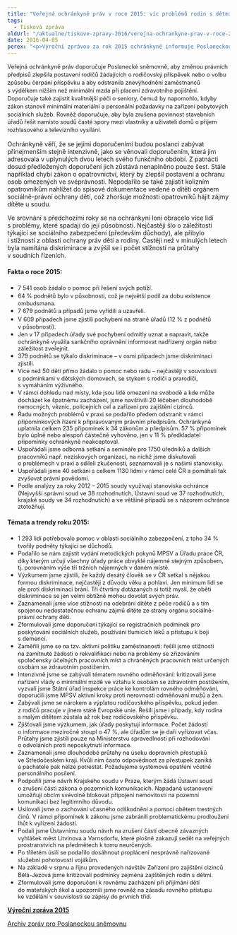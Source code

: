 ```yaml
---
title: "Veřejná ochránkyně práv v roce 2015: víc problémů rodin s dětmi a seniorů"
tags:
  - Tisková zpráva
oldUrl: "/aktualne/tiskove-zpravy-2016/verejna-ochrankyne-prav-v-roce-2015-vic-problemu-rodin-s-detmi-a-senioru"
date: 2016-04-05
perex: "<p>Výroční zprávou za rok 2015 ochránkyně informuje Poslaneckou sněmovnu o svých poznatcích a trendech, o zajímavých případech, ale také o tématech, jejichž řešení vyžaduje změny na úrovni právních předpisů. Na základě svých poznatků také zformulovala celkem šest témat, jimiž by se měla Poslanecká sněmovna zabývat.</p>"
---
```


<!-- imported from the old website -->

<p><span style="line-height: 17.92px; font-size: 12.8px;">Veřejná ochránkyně práv doporučuje Poslanecké sněmovně, aby změnou právních předpisů zlepšila postavení rodičů žádajících o rodičovský příspěvek nebo o volbu způsobu čerpání příspěvku a aby odstranila znevýhodnění zaměstnanců s výdělkem nižším než minimální mzda při placení zdravotního pojištění. Doporučuje také zajistit kvalitnější péči o seniory, čemuž by napomohlo, kdyby zákon stanovil minimální materiální a personální požadavky na zařízení pobytových sociálních služeb. Rovněž doporučuje, aby byla zrušena povinnost stavebních úřadů řešit namísto soudů časté spory mezi vlastníky a uživateli domů o příjem rozhlasového a televizního vysílání.</span></p> <p>Ochránkyně věří, že se jejími doporučeními budou poslanci zabývat přinejmenším stejně intenzivně, jako se věnovali doporučením, která jim adresovala v uplynulých dvou letech svého funkčního období. Z patnácti dosud předložených doporučení jich zůstává nenaplněno pouze šest. Stále například chybí zákon o opatrovnictví, který by zlepšil postavení a ochranu osob omezených ve svéprávnosti. Nepodařilo se také zajistit kolizním opatrovníkům nahlížet do spisové dokumentace vedené o dítěti orgánem sociálně-právní ochrany dětí, což zhoršuje možnosti opatrovníků hájit zájmy dítěte u soudu.</p> <p>Ve srovnání s předchozími roky se na ochránkyni loni obracelo více lidí s problémy, které spadají do její působnosti. Nejčastěji šlo o záležitosti týkající se sociálního zabezpečení (především důchody), ale přibylo i stížností z oblasti ochrany práv dětí a rodiny. Častěji než v minulých letech byla namítána diskriminace a zvýšil se i počet stížností na průtahy v soudních řízeních.</p> <h4>Fakta o roce 2015:</h4> <p></p><ul><li><span style="line-height: 17.92px; font-size: 12.8px;">7 541 osob žádalo o pomoc při řešení svých potíží.</span></li><li><span style="line-height: 17.92px; font-size: 12.8px;">64 % podnětů bylo v působnosti, což je největší podíl za dobu existence ombudsmana.</span></li><li><span style="line-height: 17.92px; font-size: 12.8px;">7 679 podnětů a případů jsme vyřídili a uzavřeli.</span></li><li><span style="line-height: 17.92px; font-size: 12.8px;">V 609 případech jsme zjistili pochybení na straně úřadů (12 % z podnětů v působnosti).</span></li><li><span style="line-height: 17.92px; font-size: 12.8px;">Jen v 17 případech úřady své pochybení odmítly uznat a napravit, takže ochránkyně využila sankčního oprávnění informovat nadřízený orgán nebo záležitost zveřejnit.</span></li><li><span style="line-height: 17.92px; font-size: 12.8px;">379 podnětů se týkalo diskriminace – v osmi případech jsme diskriminaci zjistili.</span></li><li><span style="line-height: 17.92px; font-size: 12.8px;">Více než 50 dětí přímo žádalo o pomoc nebo radu – nejčastěji v souvislosti s podmínkami v dětských domovech, se stykem s rodiči a prarodiči, s vymáháním výživného.</span></li><li><span style="line-height: 17.92px; font-size: 12.8px;">V rámci dohledu nad místy, kde jsou lidé omezeni na svobodě a kde může docházet ke špatnému zacházení, jsme navštívili 20 léčeben dlouhodobě nemocných, věznic, policejních cel a zařízení pro zajištění cizinců.</span></li><li><span style="line-height: 17.92px; font-size: 12.8px;">Řadu možných problémů v praxi se podařilo předem odstranit v rámci připomínkových řízení k připravovaným právním předpisům. Ochránkyně uplatnila celkem 235 připomínek k 34 zákonům a předpisům. 57 % připomínek bylo úplně nebo alespoň částečně vyhověno, jen v 11 % předkladatel připomínky ochránkyně neakceptoval.</span></li><li><span style="line-height: 17.92px; font-size: 12.8px;">Uspořádali jsme odborná setkání a semináře pro 1750 úředníků a dalších pracovníků např. neziskových organizací, na nichž jsme diskutovali o problémech v praxi a sdíleli zkušenosti, seznamovali je s našimi stanovisky.</span></li><li><span style="line-height: 17.92px; font-size: 12.8px;">Uspořádali jsme 40 setkání s celkem 1130 lidmi v rámci celé ČR a pomáhali tak zvyšovat právní povědomí.</span></li><li><span style="line-height: 17.92px; font-size: 12.8px;">Podle analýzy za roky 2012 – 2015 soudy využívají stanoviska ochránce (Nejvyšší správní soud ve 38 rozhodnutích, Ústavní soud ve 37 rozhodnutích, krajské soudy ve 34 rozhodnutích) a ve většině případů se s názorem ochránce ztotožňují.</span></li></ul>            <h4>Témata a trendy roku 2015:</h4> <p></p><ul><li><span style="line-height: 17.92px; font-size: 12.8px;">1 293 lidí potřebovalo pomoc v oblasti sociálního zabezpečení, z toho 34 % tvořily podněty týkající se důchodů.</span></li><li><span style="line-height: 17.92px; font-size: 12.8px;">Podařilo se nám zajistit vydání metodických pokynů MPSV a Úřadu práce ČR, díky kterým určují všechny úřady práce obvyklé nájemné stejným způsobem, tj. porovnáním výše tří tržních nájemných v daném místě.</span></li><li><span style="line-height: 17.92px; font-size: 12.8px;">Výzkumem jsme zjistili, že každý desátý člověk se v ČR setkal s nějakou formou diskriminace, nejčastěji z důvodu věku a pohlaví. Jen minimum lidí se ale proti diskriminaci brání. Tři čtvrtiny dotázaných si totiž myslí, že oběti diskriminace se jen velmi obtížně mohou dovolat svých práv.</span></li><li><span style="line-height: 17.92px; font-size: 12.8px;">Zaznamenali jsme více stížností na odebrání dítěte z péče rodičů a s tím spojenou nedostatečnou ochranu zájmů dítěte ze strany orgánu sociálně-právní ochrany dětí.</span></li><li><span style="line-height: 17.92px; font-size: 12.8px;">Zformulovali jsme doporučení týkající se registračních podmínek pro poskytování sociálních služeb, používání tlumicích léků a přístupu k boji s demencí.</span></li><li><span style="line-height: 17.92px; font-size: 12.8px;">Zaměřili jsme se na tzv. aktivní politiku zaměstnanosti: řešili jsme stížnosti na zamítnuté žádosti o rekvalifikaci nebo na problémy se zřizováním společensky účelných pracovních míst a chráněných pracovních míst určených osobám se zdravotním postižením.</span></li><li><span style="line-height: 17.92px; font-size: 12.8px;">Intenzivně jsme se zabývali tématem rovného odměňování: kritizovali jsme nařízení vlády o minimální mzdě ve vztahu k osobám se zdravotním postižením, vyzvali jsme Státní úřad inspekce práce ke kontrolám rovného odměňování, doporučili jsme MPSV aktivní kroky proti nerovnosti odměňování mužů a žen.</span></li><li><span style="line-height: 17.92px; font-size: 12.8px;">Zabývali jsme se nárokem a výplatou rodičovského příspěvku, pokud jeden z rodičů pracuje v jiném státě Evropské unie. Řešili jsme i případy, kdy rodina s malým dítětem zůstala až rok bez rodičovského příspěvku.</span></li><li><span style="line-height: 17.92px; font-size: 12.8px;">Zjišťovali jsme výzkumem, jak úřady poskytují informace. Počet žádostí o informace meziročně stoupl o 47 %, ale úřadům se je daří vyřizovat včas. Průtahy jsme zjistili pouze na Ministerstvu spravedlnosti při rozhodování o odvoláních proti neposkytnutí informace.</span></li><li><span style="line-height: 17.92px; font-size: 12.8px;">Zaznamenali jsme dlouhodobé průtahy na úseku dopravních přestupků ve Středočeském kraji. Kvůli nim často odpovědnost za přestupek zaniká a pachatele pak nelze potrestat. Požadujeme systémová opatření včetně personálního posílení.</span></li><li><span style="line-height: 17.92px; font-size: 12.8px;">Podpořili jsme návrh Krajského soudu v Praze, kterým žádá Ústavní soud o zrušení části zákona o pozemních komunikacích. Napadaná ustanovení umožňují obcím svévolně blokovat připojení nemovitostí na pozemní komunikaci bez legitimního důvodu.</span></li><li><span style="line-height: 17.92px; font-size: 12.8px;">Usilovali jsme o zachování včasného odškodnění a pomoci obětem trestných činů. V rámci připomínek k zákonu jsme zabránili problematickému prodloužení lhůt k vyřízení žádostí.</span></li><li><span style="line-height: 17.92px; font-size: 12.8px;">Podali jsme Ústavnímu soudu návrh na zrušení částí obecně závazných vyhlášek měst Litvínova a Varnsdorfu, které plošně zakazují sedět na veřejných prostranstvích na předmětech k tomu neurčených.</span></li><li><span style="line-height: 17.92px; font-size: 12.8px;">Po tříletém úsilí se podařilo dosáhnout proplácení nesprávně nařizované služební pohotovosti vojákům.</span></li><li><span style="line-height: 17.92px; font-size: 12.8px;">Na základě v srpnu a říjnu provedených návštěv Zařízení pro zajištění cizinců Bělá-Jezová jsme kritizovali podmínky zejména zajištěných rodin s dětmi.</span></li><li><span style="line-height: 17.92px; font-size: 12.8px;">Zformulovali jsme doporučení k rovnému zacházení při přijímání dětí do mateřských škol a upozornili jsme rovněž na zásadu rovného přístupu ke vzdělání v souvislosti se zápisy do prvních tříd.</span></li></ul><p><b><a href="http://www.ochrance.cz/uploads-import/zpravy_pro_poslaneckou_snemovnu/Souhrnna-zprava_VOP_2015.pdf" target="_blank">Výroční zpráva 2015</a></b></p><p><a href="https://www.ochrance.cz/zpravy-o-cinnosti/zpravy-pro-poslaneckou-snemovnu/">Archiv zpráv pro Poslaneckou sněmovnu</a></p>

